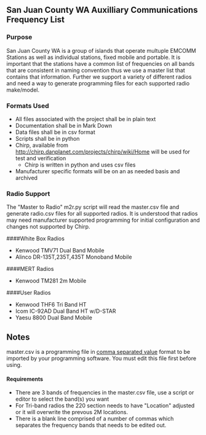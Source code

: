 ## San Juan County WA Auxilliary Communications Frequency List

### Purpose
San Juan County WA is a group of islands that operate multuple EMCOMM Stations as well as individual stations, fixed mobile and portable. It is important that the stations have a common list of frequencies on all bands that are consistent in naming convention thus we use a master list that contains that information. Further we support a variety of different radios and need a way to generate programming files for each supported radio make/model.

### Formats Used
* All files associated with the project shall be in plain text
* Documentation shall be in Mark Down
* Data files shall be in csv format
* Scripts shall be in python
* Chirp, available from http://chirp.danplanet.com/projects/chirp/wiki/Home will be used for test and verification
  * Chirp is written in python and uses csv files
* Manufacturer specific formats will be on an as needed basis and archived

### Radio Support
The "Master to Radio" m2r.py script will read the master.csv file and generate radio.csv files for all supported radios. It is understood that radios may need manufacturer supported programming for initial configuration and changes not supported by Chirp.

####White Box Radios
* Kenwood TMV71 Dual Band Mobile
* Alinco DR-135T,235T,435T Monoband Mobile

####MERT Radios
* Kenwood TM281 2m Mobile

####User Radios
* Kenwood THF6 Tri Band HT
* Icom IC-92AD Dual Band HT w/D-STAR
* Yaesu 8800 Dual Band Mobile

## Notes

master.csv is a programming file in [comma separated value](https://en.wikipedia.org/wiki/Comma-separated_values) format to be imported by your programming software. You must edit this file first before using.

#### Requirements
* There are 3 bands of frequencies in the master.csv file, use a script or editor to select the band(s) you want
* For Tri-band radios the 220 section needs to have "Location" adjusted or it will overwrite the prevous 2M locations.
* There is a blank line comprised of a number of commas which separates the frequency bands that needs to be edited out.
